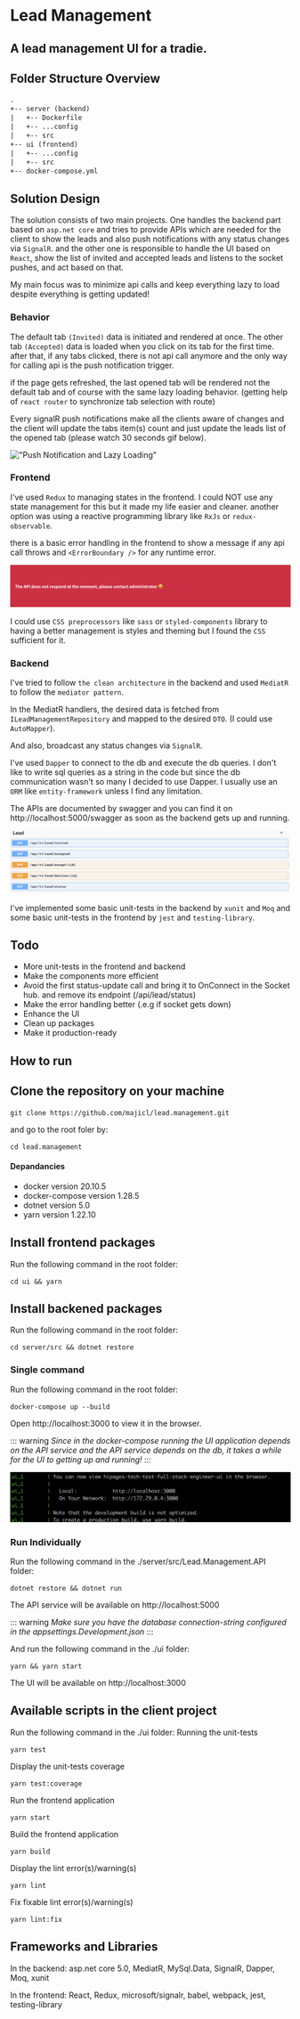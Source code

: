 # Lead Management

## A lead management UI for a tradie.

## Folder Structure Overview
```
.
+-- server (backend)
|   +-- Dockerfile
|   +-- ...config
|   +-- src
+-- ui (frontend)
|   +-- ...config
|   +-- src
+-- docker-compose.yml
```

## Solution Design
The solution consists of two main projects. One handles the backend part based on `asp.net core` and tries to provide APIs which are needed for the client to show the leads and also push notifications with any status changes via `SignalR`. and the other one is responsible to handle the UI based on `React`, show the list of invited and accepted leads and listens to the socket pushes, and act based on that.

My main focus was to minimize api calls and keep everything lazy to load despite everything is getting updated!

### Behavior

The default tab `(Invited)` data is initiated and rendered at once. The other tab `(Accepted)` data is loaded when you click on its tab for the first time. after that, if any tabs clicked, there is not api call anymore and the only way for calling api is the push notification trigger.

if the page gets refreshed, the last opened tab will be rendered not the default tab and of course with the same lazy loading behavior. (getting help of `react router` to synchronize tab selection with route)

Every signalR push notifications make all the clients aware of changes and the client will update the tabs item(s) count and just update the leads list of the opened tab (please watch 30 seconds gif below).

!["Push Notification and Lazy Loading"](https://raw.githubusercontent.com/majicl/lead.management/master/docs/socket.gif)

### Frontend

I've used `Redux` to managing states in the frontend. I could NOT use any state management for this but it made my life easier and cleaner. another option was using a reactive programming library like `RxJs` or `redux-observable`.

there is a basic error handling in the frontend to show a message if any api call throws and `<ErrorBoundary />` for any runtime error.

!["Error"](https://raw.githubusercontent.com/majicl/lead.management/master/docs/error.png)

I could use `CSS preprocessors` like `sass` or `styled-components` library to having a better management is styles and theming but I found the `CSS` sufficient for it.

### Backend

I've tried to follow `the clean architecture` in the backend and used `MediatR` to follow the `mediator pattern`.

In the MediatR handlers, the desired data is fetched from `ILeadManagementRepository` and mapped to the desired `DTO`. (I could use `AutoMapper`).

And also, broadcast any status changes via `SignalR`.

I've used `Dapper` to connect to the db and execute the db queries. I don't like to write sql queries as a string in the code but since the db communication wasn't so many I decided to use Dapper. I usually use an `ORM` like `entity-framework` unless I find any limitation. 

The APIs are documented by swagger and you can find it on http://localhost:5000/swagger as soon as the backend gets up and running.

!["Error"](https://raw.githubusercontent.com/majicl/lead.management/master/docs/swagger.png)

I've implemented some basic unit-tests in the backend by `xunit` and `Moq` and some basic unit-tests in the frontend by `jest` and `testing-library`.

## Todo
- More unit-tests in the frontend and backend
- Make the components more efficient
- Avoid the first status-update call and bring it to OnConnect in the Socket hub. and remove its endpoint (/api/lead/status)
- Make the error handling better (.e.g if socket gets down)
- Enhance the UI
- Clean up packages
- Make it production-ready

## How to run

## Clone the repository on your machine
```
git clone https://github.com/majicl/lead.management.git
```
and go to the root foler by:
```
cd lead.management
```
#### Depandancies
- docker version 20.10.5
- docker-compose version 1.28.5
- dotnet version 5.0
- yarn version 1.22.10

## Install frontend packages
Run the following command in the root folder:
```
cd ui && yarn
```
## Install backened packages
Run the following command in the root folder:
```
cd server/src && dotnet restore
```
### Single command
Run the following command in the root folder:
```
docker-compose up --build
```

Open http://localhost:3000 to view it in the browser.

::: warning
*Since in the docker-compose running the UI application depends on the API service and the API service depends on the db, it takes a while for the UI to getting up and running!*
:::

!["Fully Loaded"](https://raw.githubusercontent.com/majicl/lead.management/master/docs/docker-compose-log.png)

### Run Individually

Run the following command in the ./server/src/Lead.Management.API folder:
```
dotnet restore && dotnet run
```
The API service will be available on http://localhost:5000

::: warning
*Make sure you have the database connection-string configured in the appsettings.Development.json*
:::

And run the following command in the ./ui folder:
```
yarn && yarn start
```
The UI will be available on http://localhost:3000

## Available scripts in the client project
Run the following command in the ./ui folder:
Running the unit-tests

```
yarn test
```
Display the unit-tests coverage
```
yarn test:coverage
```
Run the frontend application
```
yarn start
```
Build the frontend application
```
yarn build
```
Display the lint error(s)/warning(s)
```
yarn lint
```
Fix fixable lint error(s)/warning(s)
```
yarn lint:fix
```

## Frameworks and Libraries
In the backend: asp.net core 5.0, MediatR, MySql.Data, SignalR, Dapper, Moq, xunit

In the frontend: React, Redux, microsoft/signalr, babel, webpack, jest, testing-library